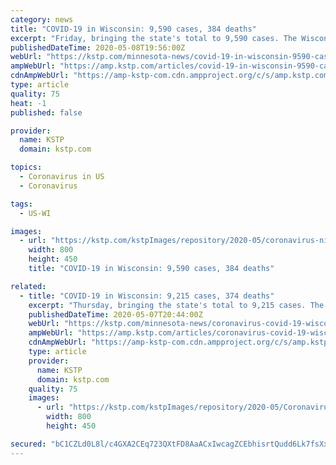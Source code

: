 ```yaml
---
category: news
title: "COVID-19 in Wisconsin: 9,590 cases, 384 deaths"
excerpt: "Friday, bringing the state's total to 9,590 cases. The Wisconsin Department of Health Services (DHS) also reported 10 new COVID-19 deaths, increasing the state's total to 384. The DHS said, as of Friday,"
publishedDateTime: 2020-05-08T19:56:00Z
webUrl: "https://kstp.com/minnesota-news/covid-19-in-wisconsin-9590-cases-384-deaths/5723858/"
ampWebUrl: "https://amp.kstp.com/articles/covid-19-in-wisconsin-9590-cases-384-deaths-5723858.html"
cdnAmpWebUrl: "https://amp-kstp-com.cdn.ampproject.org/c/s/amp.kstp.com/articles/covid-19-in-wisconsin-9590-cases-384-deaths-5723858.html"
type: article
quality: 75
heat: -1
published: false

provider:
  name: KSTP
  domain: kstp.com

topics:
  - Coronavirus in US
  - Coronavirus

tags:
  - US-WI

images:
  - url: "https://kstp.com/kstpImages/repository/2020-05/coronavirus-nih.jpg"
    width: 800
    height: 450
    title: "COVID-19 in Wisconsin: 9,590 cases, 384 deaths"

related:
  - title: "COVID-19 in Wisconsin: 9,215 cases, 374 deaths"
    excerpt: "Thursday, bringing the state's total to 9,215 cases. The Wisconsin Department of Health Services (DHS) also reported 12 new COVID-19 deaths, increasing the state's total to 374. The DHS said, as of Thursday,"
    publishedDateTime: 2020-05-07T20:44:00Z
    webUrl: "https://kstp.com/minnesota-news/coronavirus-covid-19-wisconsin-may-7-2020-9215-cases-374-deaths/5722913/"
    ampWebUrl: "https://amp.kstp.com/articles/coronavirus-covid-19-wisconsin-may-7-2020-9215-cases-374-deaths-5722913.html"
    cdnAmpWebUrl: "https://amp-kstp-com.cdn.ampproject.org/c/s/amp.kstp.com/articles/coronavirus-covid-19-wisconsin-may-7-2020-9215-cases-374-deaths-5722913.html"
    type: article
    provider:
      name: KSTP
      domain: kstp.com
    quality: 75
    images:
      - url: "https://kstp.com/kstpImages/repository/2020-05/Coronavirus-test-kit.JPG"
        width: 800
        height: 450

secured: "bC1CZLd0L8l/c4GXA2CEq723QXtFD8AaACxIwcagZCEbhisrtQudd6Lk7fsXx6Y7OxZ73a2IYmiLHiZNzqLQCMdNhkZtma4ZcbVl77yvy9CbXJ3+kZ+JTCfVtCwACftXCmiCqJKFu2Azvcq/AyaH3p71KpQSjwbH4cSEYm0JO9eLw3EzAo1Ozz8MXpHjX7UX1h45gavpjT1mJnm1IQMAzZCDqvQbYLzdV9abDc1EQk7r3/vRAGx/gz0yW41VCv11F6V2qeZRbgjuXFgkGVsMaedbBJX1GBKj5qxp8g0HYc0xepBA9TiBjHpTIf53fVb5Vm8Z7plUJLCiW8bc1YXY5r6DjmFLTB13NrAasJZVkRGYmVLQi72SHlcnTUihmTuEACz9ZqZ+D7obyAN/Qsf9VI/kJXQAbcmd8VcMLIWZ/BQK0ibtofel7m8ZbFei3dbKOmlZoIKLKBfLjfaC+pWufqGdBOmvF7yQCxvgK7IBF+8=;y3zg9zf54ie6W+O+FscnOQ=="
---
```


